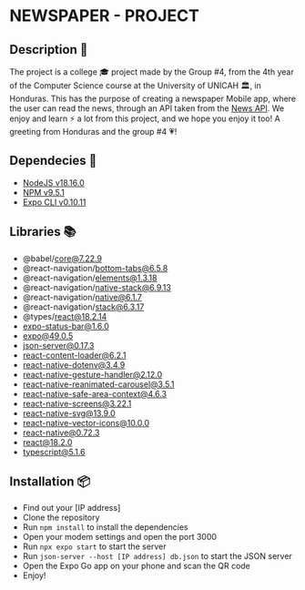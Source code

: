 # NEWSPAPER - PROJECT

## Description 🚀

The project is a college 🎓 project made by the Group #4, from the 4th year of the Computer Science course at the University of UNICAH 🏛, in Honduras.
This has the purpose of creating a newspaper Mobile app, where the user can read the news, through an API taken from the [News API](https://newsapi.org/).
We enjoy and learn ⚡ a lot from this project, and we hope you enjoy it too!
A greeting from Honduras and the group #4 💗!


## Dependecies 📝

- [NodeJS v18.16.0](https://nodejs.org/en/)
- [NPM v9.5.1](https://www.npmjs.com/)
- [Expo CLI v0.10.11](https://docs.expo.dev/)

## Libraries 📚

- @babel/core@7.22.9
- @react-navigation/bottom-tabs@6.5.8
- @react-navigation/elements@1.3.18
- @react-navigation/native-stack@6.9.13
- @react-navigation/native@6.1.7
- @react-navigation/stack@6.3.17
- @types/react@18.2.14
- expo-status-bar@1.6.0
- expo@49.0.5
- json-server@0.17.3
- react-content-loader@6.2.1
- react-native-dotenv@3.4.9
- react-native-gesture-handler@2.12.0
- react-native-reanimated-carousel@3.5.1
- react-native-safe-area-context@4.6.3
- react-native-screens@3.22.1
- react-native-svg@13.9.0
- react-native-vector-icons@10.0.0
- react-native@0.72.3
- react@18.2.0
- typescript@5.1.6

## Installation 📦

- Find out your [IP address]
- Clone the repository
- Run `npm install` to install the dependencies
- Open your modem settings and open the port 3000
- Run `npx expo start` to start the server
- Run `json-server --host [IP address] db.json` to start the JSON server
- Open the Expo Go app on your phone and scan the QR code
- Enjoy!